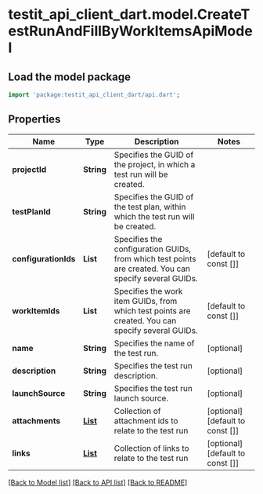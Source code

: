 # testit_api_client_dart.model.CreateTestRunAndFillByWorkItemsApiModel

## Load the model package
```dart
import 'package:testit_api_client_dart/api.dart';
```

## Properties
Name | Type | Description | Notes
------------ | ------------- | ------------- | -------------
**projectId** | **String** | Specifies the GUID of the project, in which a test run will be created. | 
**testPlanId** | **String** | Specifies the GUID of the test plan, within which the test run will be created. | 
**configurationIds** | **List<String>** | Specifies the configuration GUIDs, from which test points are created. You can specify several GUIDs. | [default to const []]
**workItemIds** | **List<String>** | Specifies the work item GUIDs, from which test points are created. You can specify several GUIDs. | [default to const []]
**name** | **String** | Specifies the name of the test run. | [optional] 
**description** | **String** | Specifies the test run description. | [optional] 
**launchSource** | **String** | Specifies the test run launch source. | [optional] 
**attachments** | [**List<AssignAttachmentApiModel>**](AssignAttachmentApiModel.md) | Collection of attachment ids to relate to the test run | [optional] [default to const []]
**links** | [**List<CreateLinkApiModel>**](CreateLinkApiModel.md) | Collection of links to relate to the test run | [optional] [default to const []]

[[Back to Model list]](../README.md#documentation-for-models) [[Back to API list]](../README.md#documentation-for-api-endpoints) [[Back to README]](../README.md)



